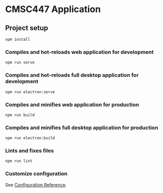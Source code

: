 # CMSC447 Application

## Project setup

```
npm install
```

### Compiles and hot-reloads web application for development

```
npm run serve
```

### Compiles and hot-reloads full desktop application for development

```
npm run electron:serve
```

### Compiles and minifies web application for production

```
npm run build
```

### Compiles and minifies full desktop application for production

```
npm run electron:build
```

### Lints and fixes files

```
npm run lint
```

### Customize configuration

See [Configuration Reference](https://cli.vuejs.org/config/).
